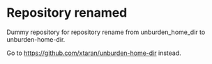 Repository renamed
==================

Dummy repository for repository rename from unburden_home_dir to unburden-home-dir.

Go to https://github.com/xtaran/unburden-home-dir instead.
